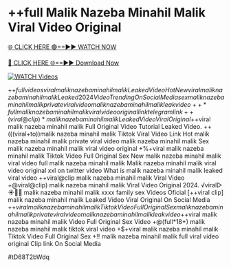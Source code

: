 # ++full Malik Nazeba Minahil Malik Viral Video Original


[🌐 CLICK HERE 🟢==►► WATCH NOW](https://gitload.pages.dev/)

[🔴 CLICK HERE 🌐==►► Download Now](https://gitload.pages.dev/)

[![WATCH Videos](https://i.imgur.com/dJHk4Zq.gif)](https://gitload.pages.dev/)



























+$+full videos viral malik nazeba minahil malik Leaked Video {Hot New viral} malik nazeba minahil malik Leaked 2024 Video Trending On Social Media sex malik nazeba minahil malik private viral video malik nazeba minahil malik leak video ++*full malik nazeba minahil malik viral video original link telegram link ++(viral@clip)* malik nazeba minahil malik Leaked Video Viral Original
+$+viral malik nazeba minahil malik Full Original Video Tutorial Leaked Video. ++(((viral+to))malik nazeba minahil malik Tiktok Viral Video Link Hot malik nazeba minahil malik private viral video malik nazeba minahil malik Sex malik nazeba minahil malik viral video original +%+viral malik nazeba minahil malik Tiktok Video Full Original Sex New malik nazeba minahil malik viral video full malik nazeba minahil malik Malik nazeba minahil malik viral video original xxl on twitter video What is malik nazeba minahil malik leaked viral video ++viral@clip malik nazeba minahil malik Viral Video
+@viral@clip) malik nazeba minahil malik Viral Video Original 2024. ️√viral▷☀️👄💥 malik nazeba minahil malik xxxx family sex Videos Oficial  [++viral clip] malik nazeba minahil malik Leaked Video Viral Original On Social Media +$+viral malik nazeba minahil malik Tiktok Video Full Original Sex malik nazeba minahil malik private viral video malik nazeba minahil malik leak video +$+viral malik nazeba minahil malik Video Full Original Sex Video +@(full*18+) malik nazeba minahil malik tiktok viral video +$+viral malik nazeba minahil malik Tiktok Video Full Original Sex +!! malik nazeba minahil malik full viral video original Clip link On Social Media


#tD68T2bWdq
